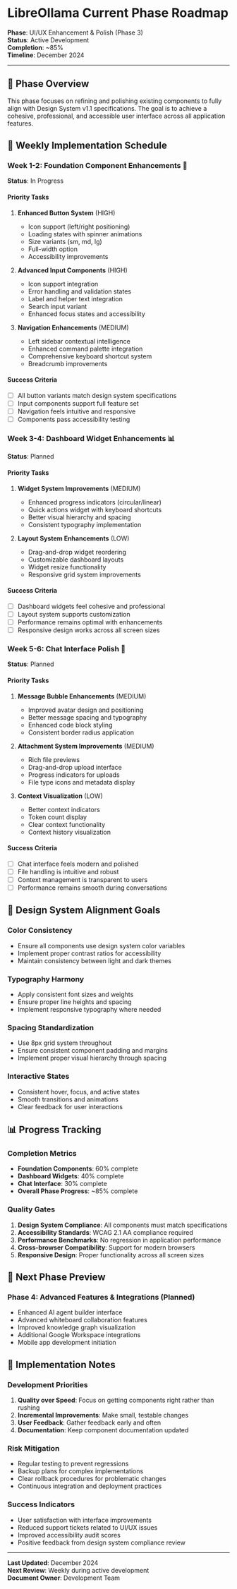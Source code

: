 # LibreOllama Current Phase Roadmap

**Phase**: UI/UX Enhancement & Polish (Phase 3)  
**Status**: Active Development  
**Completion**: ~85%  
**Timeline**: December 2024

---

## 🎯 Phase Overview

This phase focuses on refining and polishing existing components to fully align with Design System v1.1 specifications. The goal is to achieve a cohesive, professional, and accessible user interface across all application features.

## 📅 Weekly Implementation Schedule

### **Week 1-2: Foundation Component Enhancements** 🔧
**Status**: In Progress

#### Priority Tasks
1. **Enhanced Button System** (HIGH)
   - Icon support (left/right positioning)
   - Loading states with spinner animations
   - Size variants (sm, md, lg)
   - Full-width option
   - Accessibility improvements

2. **Advanced Input Components** (HIGH)
   - Icon support integration
   - Error handling and validation states
   - Label and helper text integration
   - Search input variant
   - Enhanced focus states and accessibility

3. **Navigation Enhancements** (MEDIUM)
   - Left sidebar contextual intelligence
   - Enhanced command palette integration
   - Comprehensive keyboard shortcut system
   - Breadcrumb improvements

#### Success Criteria
- [ ] All button variants match design system specifications
- [ ] Input components support full feature set
- [ ] Navigation feels intuitive and responsive
- [ ] Components pass accessibility testing

### **Week 3-4: Dashboard Widget Enhancements** 📊
**Status**: Planned

#### Priority Tasks
1. **Widget System Improvements** (MEDIUM)
   - Enhanced progress indicators (circular/linear)
   - Quick actions widget with keyboard shortcuts
   - Better visual hierarchy and spacing
   - Consistent typography implementation

2. **Layout System Enhancements** (LOW)
   - Drag-and-drop widget reordering
   - Customizable dashboard layouts
   - Widget resize functionality
   - Responsive grid system improvements

#### Success Criteria
- [ ] Dashboard widgets feel cohesive and professional
- [ ] Layout system supports customization
- [ ] Performance remains optimal with enhancements
- [ ] Responsive design works across all screen sizes

### **Week 5-6: Chat Interface Polish** 💬
**Status**: Planned

#### Priority Tasks
1. **Message Bubble Enhancements** (MEDIUM)
   - Improved avatar design and positioning
   - Better message spacing and typography
   - Enhanced code block styling
   - Consistent border radius application

2. **Attachment System Improvements** (MEDIUM)
   - Rich file previews
   - Drag-and-drop upload interface
   - Progress indicators for uploads
   - File type icons and metadata display

3. **Context Visualization** (LOW)
   - Better context indicators
   - Token count display
   - Clear context functionality
   - Context history visualization

#### Success Criteria
- [ ] Chat interface feels modern and polished
- [ ] File handling is intuitive and robust
- [ ] Context management is transparent to users
- [ ] Performance remains smooth during conversations

## 🎨 Design System Alignment Goals

### **Color Consistency**
- Ensure all components use design system color variables
- Implement proper contrast ratios for accessibility
- Maintain consistency between light and dark themes

### **Typography Harmony**
- Apply consistent font sizes and weights
- Ensure proper line heights and spacing
- Implement responsive typography where needed

### **Spacing Standardization**
- Use 8px grid system throughout
- Ensure consistent component padding and margins
- Implement proper visual hierarchy through spacing

### **Interactive States**
- Consistent hover, focus, and active states
- Smooth transitions and animations
- Clear feedback for user interactions

## 📊 Progress Tracking

### **Completion Metrics**
- **Foundation Components**: 60% complete
- **Dashboard Widgets**: 40% complete
- **Chat Interface**: 30% complete
- **Overall Phase Progress**: ~85% complete

### **Quality Gates**
1. **Design System Compliance**: All components must match specifications
2. **Accessibility Standards**: WCAG 2.1 AA compliance required
3. **Performance Benchmarks**: No regression in application performance
4. **Cross-browser Compatibility**: Support for modern browsers
5. **Responsive Design**: Proper functionality across all screen sizes

## 🚀 Next Phase Preview

### **Phase 4: Advanced Features & Integrations** (Planned)
- Enhanced AI agent builder interface
- Advanced whiteboard collaboration features
- Improved knowledge graph visualization
- Additional Google Workspace integrations
- Mobile app development initiation

## 📝 Implementation Notes

### **Development Priorities**
1. **Quality over Speed**: Focus on getting components right rather than rushing
2. **Incremental Improvements**: Make small, testable changes
3. **User Feedback**: Gather feedback early and often
4. **Documentation**: Keep component documentation updated

### **Risk Mitigation**
- Regular testing to prevent regressions
- Backup plans for complex implementations
- Clear rollback procedures for problematic changes
- Continuous integration and deployment practices

### **Success Indicators**
- User satisfaction with interface improvements
- Reduced support tickets related to UI/UX issues
- Improved accessibility audit scores
- Positive feedback from design system compliance review

---

**Last Updated**: December 2024  
**Next Review**: Weekly during active development  
**Document Owner**: Development Team